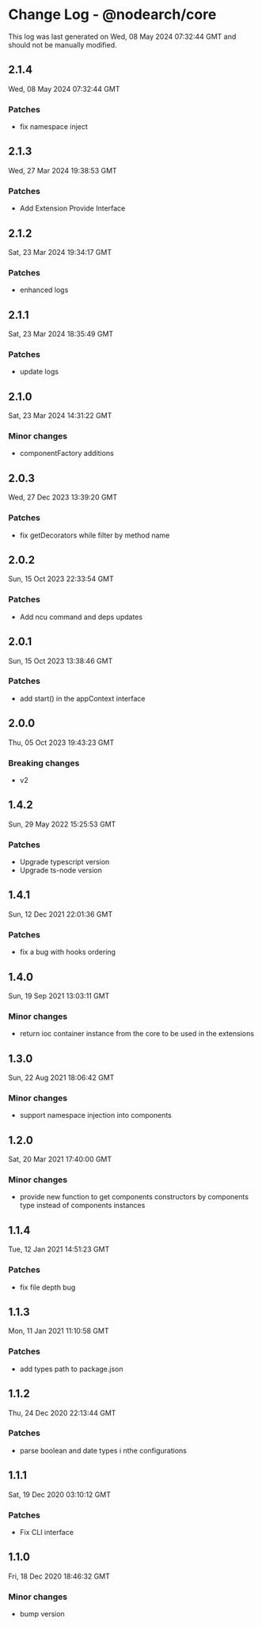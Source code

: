 # Change Log - @nodearch/core

This log was last generated on Wed, 08 May 2024 07:32:44 GMT and should not be manually modified.

## 2.1.4
Wed, 08 May 2024 07:32:44 GMT

### Patches

- fix namespace inject

## 2.1.3
Wed, 27 Mar 2024 19:38:53 GMT

### Patches

- Add Extension Provide Interface

## 2.1.2
Sat, 23 Mar 2024 19:34:17 GMT

### Patches

- enhanced logs

## 2.1.1
Sat, 23 Mar 2024 18:35:49 GMT

### Patches

- update logs

## 2.1.0
Sat, 23 Mar 2024 14:31:22 GMT

### Minor changes

- componentFactory additions

## 2.0.3
Wed, 27 Dec 2023 13:39:20 GMT

### Patches

- fix getDecorators while filter by method name

## 2.0.2
Sun, 15 Oct 2023 22:33:54 GMT

### Patches

- Add ncu command and deps updates

## 2.0.1
Sun, 15 Oct 2023 13:38:46 GMT

### Patches

- add start() in the appContext interface

## 2.0.0
Thu, 05 Oct 2023 19:43:23 GMT

### Breaking changes

- v2

## 1.4.2
Sun, 29 May 2022 15:25:53 GMT

### Patches

- Upgrade typescript version
- Upgrade ts-node version

## 1.4.1
Sun, 12 Dec 2021 22:01:36 GMT

### Patches

- fix a bug with hooks ordering

## 1.4.0
Sun, 19 Sep 2021 13:03:11 GMT

### Minor changes

- return ioc container instance from the core to be used in the extensions

## 1.3.0
Sun, 22 Aug 2021 18:06:42 GMT

### Minor changes

- support namespace injection into components

## 1.2.0
Sat, 20 Mar 2021 17:40:00 GMT

### Minor changes

- provide new function to get components constructors by components type instead of components instances

## 1.1.4
Tue, 12 Jan 2021 14:51:23 GMT

### Patches

- fix file depth bug

## 1.1.3
Mon, 11 Jan 2021 11:10:58 GMT

### Patches

- add types path to package.json

## 1.1.2
Thu, 24 Dec 2020 22:13:44 GMT

### Patches

- parse boolean and date types i nthe configurations

## 1.1.1
Sat, 19 Dec 2020 03:10:12 GMT

### Patches

- Fix CLI interface

## 1.1.0
Fri, 18 Dec 2020 18:46:32 GMT

### Minor changes

- bump version

